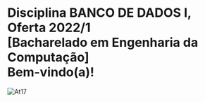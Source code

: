 # Disciplina BANCO DE DADOS I, Oferta 2022/1 <br> [Bacharelado em Engenharia da Computação] <br> Bem-vindo(a)!

![At17](https://user-images.githubusercontent.com/106816254/184434349-72039352-96c2-4b68-8045-261eab5b4cd2.jpg)



